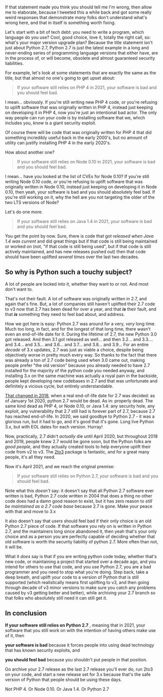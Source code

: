 If that statement made you think you should tell me I'm wrong, then allow me to elaborate, because I tweeted this a while back and got some really weird responses that demonstrate _many_ folks don't understand what's wrong here, and that in itself is something worth fixing.

Let's start with a bit of tech debt: you need to write a program, which language do you use? Cool, good choice, love it, totally the right call, so: what's your major version upgrade plan? Because the title statement isn't just about Python 2.7, Python 2.7 is just the latest example in a long and never-ending series of programming language versions that either have, are in the process of, or will become, obsolete and almost guaranteed security liabilities.

For example, let's look at some statements that are exactly the same as the title, but that almost no one's going to get upset about:

> If your software still relies on PHP 4 in 2021, your software is bad and you should feel bad.

I mean... obviously. If you're still writing new PHP 4 code, or you're refusing to uplift software that was originally written in PHP 4, instead just keeping on developing it in PHP 4, now you're just an intentional bad actor. The only way people can run your code is by installing software that we, which includes you, _know_ is a giant security exploit.

Of course there will be code that was originally written for PHP 4 that did something incredibly useful back in the early 2000's, but no amount of utility can justify installing PHP 4 in the early 2020's.

How about another one?

> If your software still relies on Node 0.10 in 2021, your software is bad and you should feel bad.

I mean... have you looked at the list of CVEs for Node 0.10?  If you're still writing Node 0.10 code, or you're refusing to uplift software that was originally written in Node 0.10, instead just keeping on developing it in Node 0.10, then yeah, your software is bad and you should absolutely feel bad. If you're still working on it, why the hell are you not targeting the older of the two LTS versions of Node?

Let's do one more.

> If your software still relies on Java 1.4 in 2021, your software is bad and you should feel bad.

You get the point by now. Sure, there is code that got _released when Java 1.4 was current_ and did great things but if that code is still being maintained or worked on (not, "if that code is still being used", but if that code is still actively maintained, and has new releases pushed out) then that code should have been uplifted _several times_ over the last two decades.



## So why is Python such a touchy subject?

A lot of people are locked into it, whether they want to or not. And most don't want to.

That's not their fault. A lot of software was originally written in 2.7, and again that's fine. But, a lot of companies still haven't uplifted their 2.7 code to v3 now that 2.7 has been dead for over a year, and that _**is**_ their fault, and that _**is**_ something they need to feel bad about, and address.

How we got here is easy: Python 2.7 was around for a very, _very_ long time. Much too long, in fact, and for the longest of that long time, there wasn't even an end-of-life date for it. During the lifetime of 2.7, the new Python 3.0 got released. And then 3.1 got released as well... and then 3.2... and 3.3.... and 3.4... and 3.5... and 3.6... and 3.7... and 3.8... and 3.9... For an entire _decade_ of 3.x updates, 2.7 was just as viable a choice, despite being objectively worse in pretty much every way. So thanks to the fact that there was already a ton of 2.7 code being used when 3.0 came out, making people prefer "the old version" because you already needed to have 2.7 installed for the majority of the python code you needed anyway, and installing 3.x on the same machine was actually a royal pain in the backside, people kept developing new codebases in 2.7 and that was unfortunate and definitely a vicious cycle, but entirely understandable.

[That changed in 2018](https://github.com/python/devguide/pull/344), when a real end-of-life date for 2.7 was decided: as of January 1st 2020, python 2.7 would be dead. As in: properly dead. The same kind dead as PHP 4, or Node 0.10, or Java 1.4: any security hole, any exploit, any vulnerability that 2.7 still had is forever part of 2.7, because 2.7 has reached end-of-life. In 2020, we said goodbye to Python 2.7 - it was a glorious run, but it had to go, and it's good that it's gone. Long live Python 3.x, but with EOL dates for each version. Hurray!

Now, practically, 2.7 didn't _actually_ die until April 2020, but throughout 2018 and 2019, people knew 2.7 would be gone soon, but the Python folks are _good people_, and they actually created tools to help everyone uplift their code from v2 to v3. The [2to3](https://docs.python.org/3/library/2to3.html) package is fantastic, and for a great many people, it's all they need. 

Now it's April 2021, and we reach the original premise:

>If your software still relies on Python 2.7, your software is bad and you should feel bad.

Note what this _doesn't_ say: it doesn't say that all Python 2.7 software ever written is bad, Python 2.7 code written in 2004 that does a thing no other code does had a damn good reason to exist, but it has zero reason to _still be maintained as a 2.7 code base_ because 2.7 is gone. Make your peace with that and move to 3.x

It also doesn't say that _users_ should feel bad if their only choice is an old Python 2.7 piece of code. If that software you rely on is written in Python 2.7, and the maintainers long since abandoned it, then yeah that's your only choice and as a person you are perfectly capable of deciding whether that old software is worth the security liability of python 2.7. More often than not, it will be.

What it _does_ say is that if you are writing python code today, whether that's new code, or maintaining a project that started over a decade ago, and you intend for others to use that code, and you use Python 2.7, you are a bad programmer and you need to stop what you're doing. Step back, take a deep breath, and uplift your code to a version of Python that is still supported (which realistically means first uplifting to v3, and then going through decade of v3 minor versions to make sure you catch any problems caused by v3 getting better and better), while archiving your 2.7 branch so that folks who absolutely still need it can still get it.

## In conclusion

**If your software still relies on Python 2.7** , meaning that in 2021, your software that you still work on with the intention of having others make use of it, then

**your software is bad** because it forces people into using dead technology that has known security exploits, and

**you should feel bad** because you shouldn't put people in that position.

Go archive your 2.7 release as the last 2.7 release you'll ever do, run 2to3 on your code, and start a new release set for 3.x because that's the safe version of Python that people should be using these days.

Not PHP 4. Or Node 0.10. Or Java 1.4. Or Python 2.7